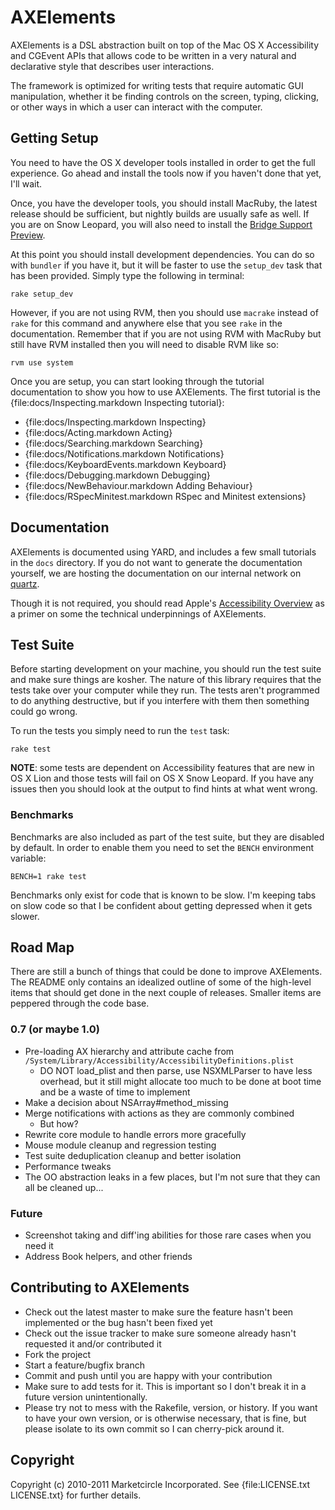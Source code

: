 # AXElements

AXElements is a DSL abstraction built on top of the Mac OS X
Accessibility and CGEvent APIs that allows code to be written in a
very natural and declarative style that describes user interactions.

The framework is optimized for writing tests that require automatic
GUI manipulation, whether it be finding controls on the screen,
typing, clicking, or other ways in which a user can interact with the
computer.

## Getting Setup

You need to have the OS X developer tools installed in order to get
the full experience. Go ahead and install the tools now if you haven't
done that yet, I'll wait.

Once, you have the developer tools, you should install MacRuby, the
latest release should be sufficient, but nightly builds are usually
safe as well. If you are on Snow Leopard, you will also need to
install the
[Bridge Support Preview](http://www.macruby.org/blog/2010/10/08/bridgesupport-preview.html).

At this point you should install development dependencies. You can do
so with `bundler` if you have it, but it will be faster to use the
`setup_dev` task that has been provided. Simply type the following in
terminal:

    rake setup_dev

However, if you are not using RVM, then you should use `macrake`
instead of `rake` for this command and anywhere else that you see
`rake` in the documentation. Remember that if you are not using RVM
with MacRuby but still have RVM installed then you will need to
disable RVM like so:

    rvm use system

Once you are setup, you can start looking through the tutorial
documentation to show you how to use AXElements. The first tutorial is
the {file:docs/Inspecting.markdown Inspecting tutorial}:

* {file:docs/Inspecting.markdown Inspecting}
* {file:docs/Acting.markdown Acting}
* {file:docs/Searching.markdown Searching}
* {file:docs/Notifications.markdown Notifications}
* {file:docs/KeyboardEvents.markdown Keyboard}
* {file:docs/Debugging.markdown Debugging}
* {file:docs/NewBehaviour.markdown Adding Behaviour}
* {file:docs/RSpecMinitest.markdown RSpec and Minitest extensions}

## Documentation

AXElements is documented using YARD, and includes a few small
tutorials in the `docs` directory. If you do not want to generate the
documentation yourself, we are hosting the documentation on our
internal network on [quartz](http://docs.marketcircle.com:8808/).

Though it is not required, you should read Apple's
[Accessibility Overview](http://developer.apple.com/library/mac/#documentation/Accessibility/Conceptual/AccessibilityMacOSX/OSXAXModel/OSXAXmodel.html)
as a primer on some the technical underpinnings of AXElements.

## Test Suite

Before starting development on your machine, you should run the test
suite and make sure things are kosher. The nature of this library
requires that the tests take over your computer while they run. The
tests aren't programmed to do anything destructive, but if you
interfere with them then something could go wrong.

To run the tests you simply need to run the `test` task:

    rake test

__NOTE__: some tests are dependent on Accessibility features that are
new in OS X Lion and those tests will fail on OS X Snow Leopard. If
you have any issues then you should look at the output to find hints
at what went wrong.

### Benchmarks

Benchmarks are also included as part of the test suite, but they are
disabled by default. In order to enable them you need to set the
`BENCH` environment variable:

    BENCH=1 rake test

Benchmarks only exist for code that is known to be slow. I'm keeping
tabs on slow code so that I be confident about getting depressed when
it gets slower.

## Road Map

There are still a bunch of things that could be done to improve
AXElements. The README only contains an idealized outline of some of
the high-level items that should get done in the next couple of
releases. Smaller items are peppered through the code base.

### 0.7 (or maybe 1.0)

- Pre-loading AX hierarchy and attribute cache from
  `/System/Library/Accessibility/AccessibilityDefinitions.plist`
  + DO NOT load_plist and then parse, use NSXMLParser to have less
  overhead, but it still might allocate too much to be done at boot
  time and be a waste of time to implement
- Make a decision about NSArray#method_missing
- Merge notifications with actions as they are commonly combined
  + But how?
- Rewrite core module to handle errors more gracefully
- Mouse module cleanup and regression testing
- Test suite deduplication cleanup and better isolation
- Performance tweaks
- The OO abstraction leaks in a few places, but I'm not sure that they
  can all be cleaned up...

### Future

- Screenshot taking and diff'ing abilities for those rare cases when
  you need it
- Address Book helpers, and other friends

## Contributing to AXElements

* Check out the latest master to make sure the feature hasn't been implemented or the bug hasn't been fixed yet
* Check out the issue tracker to make sure someone already hasn't requested it and/or contributed it
* Fork the project
* Start a feature/bugfix branch
* Commit and push until you are happy with your contribution
* Make sure to add tests for it. This is important so I don't break it in a future version unintentionally.
* Please try not to mess with the Rakefile, version, or history. If you want to have your own version, or is otherwise necessary, that is fine, but please isolate to its own commit so I can cherry-pick around it.

## Copyright

Copyright (c) 2010-2011 Marketcircle Incorporated. See {file:LICENSE.txt LICENSE.txt} for further details.

